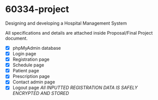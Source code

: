 # 60334-project
Designing and developing a Hospital Management System

All specifications and details are attached inside Proposal/Final Project document.
- [x] phpMyAdmin database
- [x] Login page
- [x] Registration page
- [x] Schedule page
- [x] Patient page
- [x] Prescription page
- [x] Contact admin page
- [x] Logout page
*All INPUTTED REGISTRATION DATA IS SAFELY ENCRYPTED AND STORED*
